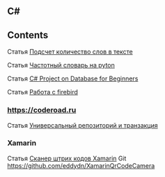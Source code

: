 ## C#

## Contents

Статья [Подсчет количество слов в тексте](https://www.codeproject.com/Questions/375541/how-to-count-word-csharp) 

Статья [Частотный словарь на pyton](https://habr.com/ru/post/161073/)

Статья [C# Project on Database for Beginners](https://www.codeproject.com/Articles/690207/Csharp-Project-on-Database-for-Beginners)

Статья [Работа с firebird](https://www.ibprovider.com/rus/documentation/firebird_adonet.html)

### https://coderoad.ru

Статья [Универсальный репозиторий и транзакция](https://coderoad.ru/10011504/%D0%A3%D0%BD%D0%B8%D0%B2%D0%B5%D1%80%D1%81%D0%B0%D0%BB%D1%8C%D0%BD%D1%8B%D0%B9-%D1%80%D0%B5%D0%BF%D0%BE%D0%B7%D0%B8%D1%82%D0%BE%D1%80%D0%B8%D0%B9-%D0%B8-%D1%82%D1%80%D0%B0%D0%BD%D0%B7%D0%B0%D0%BA%D1%86%D0%B8%D1%8F)


### Xamarin

Статья [Сканер штрих кодов Хamarin](https://www.youtube.com/watch?v=u59RpIp9y-A)  Git   https://github.com/eddydn/XamarinQrCodeCamera
